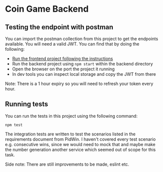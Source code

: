 # Coin Game Backend

## Testing the endpoint with postman

You can import the postman collection from this project to get the endpoints available. You will need a valid JWT. You can find that by doing the following:

- [Run the frontend project following the instructions](../frontend/README.md)
- Run the backend project using ```npm start``` within the backend directory
- Open the browser on the port the project it running
- In dev tools you can inspect local storage and copy the JWT from there

Note: There is a 1 hour expiry so you will need to refresh your token every hour.

## Running tests

You can run the tests in this project using the following command:

``` npm test ```

The integration tests are written to test the scenarios listed in the requirements document from PidWin. I haven't covered every test scenario e.g. consecutive wins, since we would need to mock that and maybe make the number generation another service which seemed out of scope for this task.

Side note: There are still improvements to be made, eslint etc.
